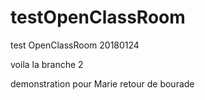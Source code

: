 # testOpenClassRoom
test OpenClassRoom 20180124

voila la branche 2


demonstration pour Marie
retour de bourade